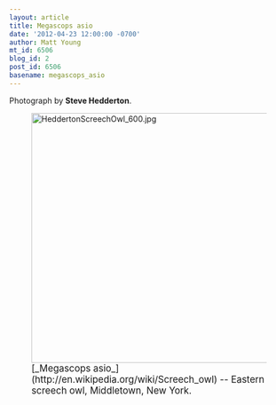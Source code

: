```yaml
---
layout: article
title: Megascops asio
date: '2012-04-23 12:00:00 -0700'
author: Matt Young
mt_id: 6506
blog_id: 2
post_id: 6506
basename: megascops_asio
---
```

Photograph by **Steve Hedderton**.

<figure>
<img src="http://pandasthumb.org/HeddertonScreechOwl_600.jpg" alt="HeddertonScreechOwl_600.jpg" width="600" height="450" />
<figcaption markdown="span">
<big>[_Megascops asio_](http://en.wikipedia.org/wiki/Screech_owl) -- Eastern screech owl, Middletown, New York.</big>

</figcaption>
</figure>
